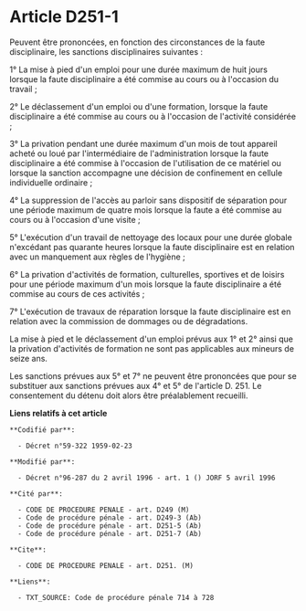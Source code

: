 # Article D251-1

Peuvent être prononcées, en fonction des circonstances de la faute disciplinaire, les sanctions disciplinaires suivantes :

1° La mise à pied d'un emploi pour une durée maximum de huit jours lorsque la faute disciplinaire a été commise au cours ou à
l'occasion du travail ;

2° Le déclassement d'un emploi ou d'une formation, lorsque la faute disciplinaire a été commise au cours ou à l'occasion de
l'activité considérée ;

3° La privation pendant une durée maximum d'un mois de tout appareil acheté ou loué par l'intermédiaire de l'administration
lorsque la faute disciplinaire a été commise à l'occasion de l'utilisation de ce matériel ou lorsque la sanction accompagne
une décision de confinement en cellule individuelle ordinaire ;

4° La suppression de l'accès au parloir sans dispositif de séparation pour une période maximum de quatre mois lorsque la
faute a été commise au cours ou à l'occasion d'une visite ;

5° L'exécution d'un travail de nettoyage des locaux pour une durée globale n'excédant pas quarante heures lorsque la faute
disciplinaire est en relation avec un manquement aux règles de l'hygiène ;

6° La privation d'activités de formation, culturelles, sportives et de loisirs pour une période maximum d'un mois lorsque la
faute disciplinaire a été commise au cours de ces activités ;

7° L'exécution de travaux de réparation lorsque la faute disciplinaire est en relation avec la commission de dommages ou de
dégradations.

La mise à pied et le déclassement d'un emploi prévus aux 1° et 2° ainsi que la privation d'activités de formation ne sont pas
applicables aux mineurs de seize ans.

Les sanctions prévues aux 5° et 7° ne peuvent être prononcées que pour se substituer aux sanctions prévues aux 4° et 5° de
l'article D. 251. Le consentement du détenu doit alors être préalablement recueilli.

**Liens relatifs à cet article**

	**Codifié par**:

	  - Décret n°59-322 1959-02-23

	**Modifié par**:

	  - Décret n°96-287 du 2 avril 1996 - art. 1 () JORF 5 avril 1996

	**Cité par**:

	  - CODE DE PROCEDURE PENALE - art. D249 (M)
	  - Code de procédure pénale - art. D249-3 (Ab)
	  - Code de procédure pénale - art. D251-5 (Ab)
	  - Code de procédure pénale - art. D251-7 (Ab)

	**Cite**:

	  - CODE DE PROCEDURE PENALE - art. D251. (M)

	**Liens**:

	  - TXT_SOURCE: Code de procédure pénale 714 à 728
